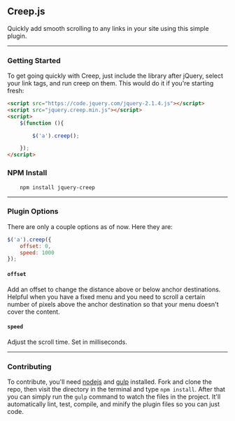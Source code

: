 ## Creep.js

Quickly add smooth scrolling to any links in your site using this simple plugin.

*****

### Getting Started

To get going quickly with Creep, just include the library after jQuery, select your link tags, and run creep on them. This would do it if you're starting fresh:

```html
<script src="https://code.jquery.com/jquery-2.1.4.js"></script>
<script src="jquery.creep.min.js"></script>
<script>
    $(function (){

        $('a').creep();

    });
</script>
```

### NPM Install

```shell
    npm install jquery-creep
```

*****

### Plugin Options

There are only a couple options as of now. Here they are:

```javascript
$('a').creep({
    offset: 0,
    speed: 1000
});
```

#### `offset`

Add an offset to change the distance above or below anchor destinations. Helpful when you have a fixed menu and you need to scroll a certain number of pixels above the anchor destination so that your menu doesn't cover the content.

#### `speed`

Adjust the scroll time. Set in milliseconds.

*****

### Contributing

To contribute, you'll need [nodejs](http://nodejs.org/) and [gulp](gulpjs.com) installed. Fork and clone the repo, then visit the directory in the terminal and type `npm install`. After that you can simply run the `gulp` command to watch the files in the project. It'll automatically lint, test, compile, and minify the plugin files so you can just code.

